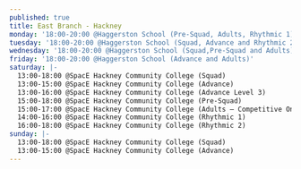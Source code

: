 ```yaml
---
published: true
title: East Branch - Hackney
monday: '18:00-20:00 @Haggerston School (Pre-Squad, Adults, Rhythmic 1)'
tuesday: '18:00-20:00 @Haggerston School (Squad, Advance and Rhythmic 2)'
wednesday: '18:00-20:00 @Haggerston School (Squad,Pre-Squad and Adults)'
friday: '18:00-20:00 @Haggerston School (Advance and Adults)'
saturday: |-
  13:00-18:00 @SpacE Hackney Community College (Squad)
  13:00-15:00 @SpacE Hackney Community College (Advance)
  13:00-16:00 @SpacE Hackney Community College (Advance Level 3)
  15:00-18:00 @SpacE Hackney Community College (Pre-Squad)
  15:00-17:00 @SpacE Hackney Community College (Adults – Competitive Only)
  14:00-16:00 @SpacE Hackney Community College (Rhythmic 1)
  16:00-18:00 @SpacE Hackney Community College (Rhythmic 2)
sunday: |-
  13:00-18:00 @SpacE Hackney Community College (Squad)
  13:00-15:00 @SpacE Hackney Community College (Advance)
---
```


